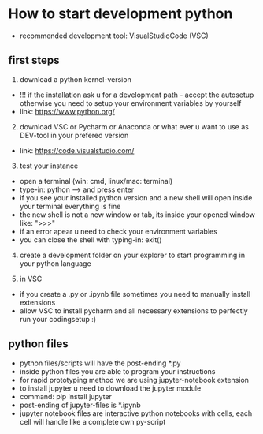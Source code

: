# How to start development python
- recommended development tool: VisualStudioCode (VSC)

## first steps
1. download a python kernel-version
- !!! if the installation ask u for a development path - accept the autosetup otherwise you need to setup your environment variables by yourself
- link: https://www.python.org/

2. download VSC or Pycharm or Anaconda or what ever u want to use as DEV-tool in your prefered version
- link: https://code.visualstudio.com/

3. test your instance
- open a terminal (win: cmd, linux/mac: terminal)
- type-in: python --> and press enter
- if you see your installed python version and a new shell will open inside your terminal everything is fine
- the new shell is not a new window or tab, its inside your opened window like: ">>>"
- if an error apear u need to check your environment variables 
- you can close the shell with typing-in: exit() 

4. create a development folder on your explorer to start programming in your python language

5. in VSC
- if you create a .py or .ipynb file sometimes you need to manually install extensions
- allow VSC to install pycharm and all necessary extensions to perfectly run your codingsetup :) 


## python files
- python files/scripts will have the post-ending *.py
- inside python files you are able to program your instructions
- for rapid prototyping method we are using jupyter-notebook extension
- to install jupyter u need to download the jupyter module
- command: pip install jupyter
- post-ending of jupyter-files is *.ipynb
- jupyter notebook files are interactive python notebooks with cells, each cell will handle like a complete own py-script
